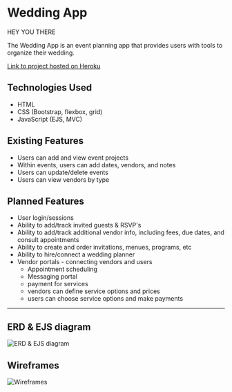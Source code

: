 # Wedding App
HEY YOU THERE

The Wedding App is an event planning app that provides users with tools to organize their wedding.

[Link to project hosted on Heroku]()

## Technologies Used

* HTML
* CSS (Bootstrap, flexbox, grid)
* JavaScript (EJS, MVC)


## Existing Features

* Users can add and view event projects
* Within events, users can add dates, vendors, and notes
* Users can update/delete events
* Users can view vendors by type


## Planned Features

* User login/sessions
* Ability to add/track invited guests & RSVP's
* Ability to add/track additional vendor info, including fees, due dates, and consult appointments
* Ability to create and order invitations, menues, programs, etc
* Ability to hire/connect a wedding planner
* Vendor portals - connecting vendors and users
    - Appointment scheduling
    - Messaging portal
    - payment for services
    - vendors can define service options and prices
    - users can choose service options and make payments

---

## ERD & EJS diagram
![ERD & EJS diagram](https://lucid.app/publicSegments/view/b63cc07d-dfc0-4ca9-b970-5dc380564651/image.png)

## Wireframes
![Wireframes](/imgs/wed2.png)

